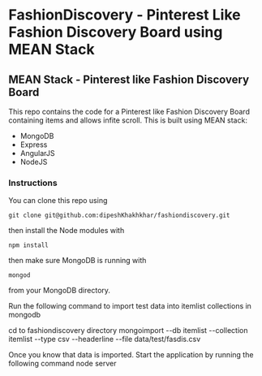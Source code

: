 # FashionDiscovery - Pinterest Like Fashion Discovery Board using MEAN Stack 
<h2>MEAN Stack - Pinterest like Fashion Discovery Board</h2>

This repo contains the code for a Pinterest like Fashion Discovery Board containing items and allows infite scroll. This is built using MEAN stack:

<ul>
<li>MongoDB</li>
<li>Express</li>
<li>AngularJS</li>
<li>NodeJS</li>
</ul>


<h3>Instructions</h3>

You can clone this repo using 

    git clone git@github.com:dipeshKhakhkhar/fashiondiscovery.git

then install the Node modules with

    npm install

then make sure MongoDB is running with

    mongod

from your MongoDB directory.

Run the following command to import test data into itemlist collections in mongodb 

cd to fashiondiscovery directory
	mongoimport --db itemlist --collection itemlist --type csv --headerline --file data/test/fasdis.csv 
	
Once you know that data is imported. Start the application by running the following command
  node server


